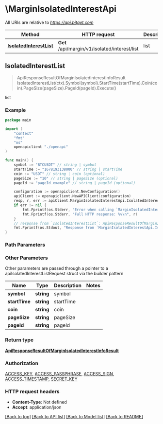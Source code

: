# \MarginIsolatedInterestApi

All URIs are relative to *https://api.bitget.com*

Method | HTTP request | Description
------------- | ------------- | -------------
[**IsolatedInterestList**](MarginIsolatedInterestApi.md#IsolatedInterestList) | **Get** /api/margin/v1/isolated/interest/list | list



## IsolatedInterestList

> ApiResponseResultOfMarginIsolatedInterestInfoResult IsolatedInterestList(ctx).Symbol(symbol).StartTime(startTime).Coin(coin).PageSize(pageSize).PageId(pageId).Execute()

list



### Example

```go
package main

import (
    "context"
    "fmt"
    "os"
    openapiclient "./openapi"
)

func main() {
    symbol := "BTCUSDT" // string | symbol
    startTime := "1678193138000" // string | startTime
    coin := "USDT" // string | coin (optional)
    pageSize := "10" // string | pageSize (optional)
    pageId := "pageId_example" // string | pageId (optional)

    configuration := openapiclient.NewConfiguration()
    apiClient := openapiclient.NewAPIClient(configuration)
    resp, r, err := apiClient.MarginIsolatedInterestApi.IsolatedInterestList(context.Background()).Symbol(symbol).StartTime(startTime).Coin(coin).PageSize(pageSize).PageId(pageId).Execute()
    if err != nil {
        fmt.Fprintf(os.Stderr, "Error when calling `MarginIsolatedInterestApi.IsolatedInterestList``: %v\n", err)
        fmt.Fprintf(os.Stderr, "Full HTTP response: %v\n", r)
    }
    // response from `IsolatedInterestList`: ApiResponseResultOfMarginIsolatedInterestInfoResult
    fmt.Fprintf(os.Stdout, "Response from `MarginIsolatedInterestApi.IsolatedInterestList`: %v\n", resp)
}
```

### Path Parameters



### Other Parameters

Other parameters are passed through a pointer to a apiIsolatedInterestListRequest struct via the builder pattern


Name | Type | Description  | Notes
------------- | ------------- | ------------- | -------------
 **symbol** | **string** | symbol | 
 **startTime** | **string** | startTime | 
 **coin** | **string** | coin | 
 **pageSize** | **string** | pageSize | 
 **pageId** | **string** | pageId | 

### Return type

[**ApiResponseResultOfMarginIsolatedInterestInfoResult**](ApiResponseResultOfMarginIsolatedInterestInfoResult.md)

### Authorization

[ACCESS_KEY](../README.md#ACCESS_KEY), [ACCESS_PASSPHRASE](../README.md#ACCESS_PASSPHRASE), [ACCESS_SIGN](../README.md#ACCESS_SIGN), [ACCESS_TIMESTAMP](../README.md#ACCESS_TIMESTAMP), [SECRET_KEY](../README.md#SECRET_KEY)

### HTTP request headers

- **Content-Type**: Not defined
- **Accept**: application/json

[[Back to top]](#) [[Back to API list]](../README.md#documentation-for-api-endpoints)
[[Back to Model list]](../README.md#documentation-for-models)
[[Back to README]](../README.md)

